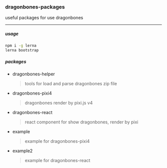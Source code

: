 ### dragonbones-packages

useful packages for use dragonbones

---

##### usage

```sh
npm i -g lerna
lerna bootstrap
```



##### packages

* dragonbones-helper

  > tools for load and parse dragonbones zip file

* dragonbones-pixi4

  >  dragonbones render by pixi.js v4

* dragonbones-react

  > react component for show dragonbones, render by pixi

* example

  > example for dragonbones-pixi4

* example2

  > example for dragonbones-react


